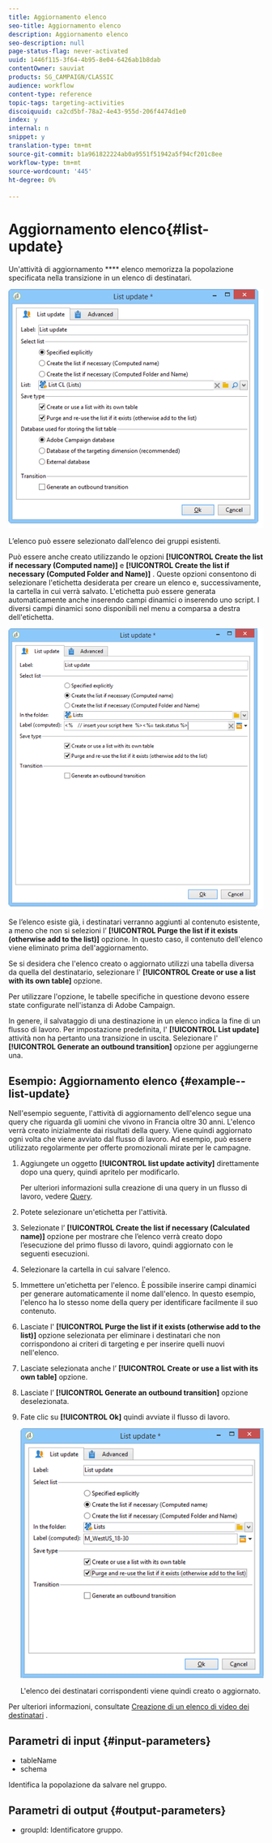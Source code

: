 ```yaml
---
title: Aggiornamento elenco
seo-title: Aggiornamento elenco
description: Aggiornamento elenco
seo-description: null
page-status-flag: never-activated
uuid: 1446f115-3f64-4b95-8e04-6426ab1b8dab
contentOwner: sauviat
products: SG_CAMPAIGN/CLASSIC
audience: workflow
content-type: reference
topic-tags: targeting-activities
discoiquuid: ca2cd5bf-78a2-4e43-955d-206f4474d1e0
index: y
internal: n
snippet: y
translation-type: tm+mt
source-git-commit: b1a961822224ab0a9551f51942a5f94cf201c8ee
workflow-type: tm+mt
source-wordcount: '445'
ht-degree: 0%

---
```



# Aggiornamento elenco{#list-update}

Un&#39;attività di aggiornamento **** elenco memorizza la popolazione specificata nella transizione in un elenco di destinatari.

![](assets/s_user_segmentation_update_group.png)

L’elenco può essere selezionato dall’elenco dei gruppi esistenti.

Può essere anche creato utilizzando le opzioni **[!UICONTROL Create the list if necessary (Computed name)]** e **[!UICONTROL Create the list if necessary (Computed Folder and Name)]** . Queste opzioni consentono di selezionare l&#39;etichetta desiderata per creare un elenco e, successivamente, la cartella in cui verrà salvato. L&#39;etichetta può essere generata automaticamente anche inserendo campi dinamici o inserendo uno script. I diversi campi dinamici sono disponibili nel menu a comparsa a destra dell&#39;etichetta.

![](assets/s_user_segmentation_update_list_calc.png)

Se l’elenco esiste già, i destinatari verranno aggiunti al contenuto esistente, a meno che non si selezioni l’ **[!UICONTROL Purge the list if it exists (otherwise add to the list)]** opzione. In questo caso, il contenuto dell&#39;elenco viene eliminato prima dell&#39;aggiornamento.

Se si desidera che l&#39;elenco creato o aggiornato utilizzi una tabella diversa da quella del destinatario, selezionare l&#39; **[!UICONTROL Create or use a list with its own table]** opzione.

Per utilizzare l&#39;opzione, le tabelle specifiche in questione devono essere state configurate nell&#39;istanza di Adobe Campaign.

In genere, il salvataggio di una destinazione in un elenco indica la fine di un flusso di lavoro. Per impostazione predefinita, l&#39; **[!UICONTROL List update]** attività non ha pertanto una transizione in uscita. Selezionare l&#39; **[!UICONTROL Generate an outbound transition]** opzione per aggiungerne una.

## Esempio: Aggiornamento elenco {#example--list-update}

Nell&#39;esempio seguente, l&#39;attività di aggiornamento dell&#39;elenco segue una query che riguarda gli uomini che vivono in Francia oltre 30 anni. L&#39;elenco verrà creato inizialmente dai risultati della query. Viene quindi aggiornato ogni volta che viene avviato dal flusso di lavoro. Ad esempio, può essere utilizzato regolarmente per offerte promozionali mirate per le campagne.

1. Aggiungete un oggetto **[!UICONTROL list update activity]** direttamente dopo una query, quindi apritelo per modificarlo.

   Per ulteriori informazioni sulla creazione di una query in un flusso di lavoro, vedere [Query](../../workflow/using/query.md).

1. Potete selezionare un&#39;etichetta per l&#39;attività.
1. Selezionate l’ **[!UICONTROL Create the list if necessary (Calculated name)]** opzione per mostrare che l’elenco verrà creato dopo l’esecuzione del primo flusso di lavoro, quindi aggiornato con le seguenti esecuzioni.
1. Selezionare la cartella in cui salvare l&#39;elenco.
1. Immettere un&#39;etichetta per l&#39;elenco. È possibile inserire campi dinamici per generare automaticamente il nome dall&#39;elenco. In questo esempio, l&#39;elenco ha lo stesso nome della query per identificare facilmente il suo contenuto.
1. Lasciate l&#39; **[!UICONTROL Purge the list if it exists (otherwise add to the list)]** opzione selezionata per eliminare i destinatari che non corrispondono ai criteri di targeting e per inserire quelli nuovi nell&#39;elenco.
1. Lasciate selezionata anche l’ **[!UICONTROL Create or use a list with its own table]** opzione.
1. Lasciate l’ **[!UICONTROL Generate an outbound transition]** opzione deselezionata.
1. Fate clic su **[!UICONTROL Ok]** quindi avviate il flusso di lavoro.

   ![](assets/s_user_segmentation_update_list_calc_example.png)

   L&#39;elenco dei destinatari corrispondenti viene quindi creato o aggiornato.

Per ulteriori informazioni, consultate [Creazione di un elenco di video dei destinatari](https://docs.campaign.adobe.com/doc/AC/en/Videos/Videos.html) .

## Parametri di input {#input-parameters}

* tableName
* schema

Identifica la popolazione da salvare nel gruppo.

## Parametri di output {#output-parameters}

* groupId: Identificatore gruppo.
